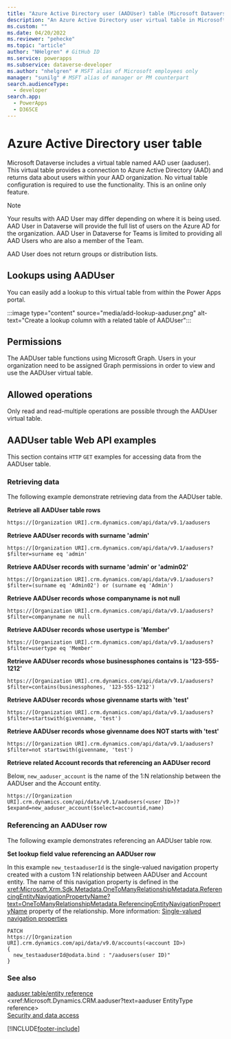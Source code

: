 ```yaml
---
title: "Azure Active Directory user (AADUser) table (Microsoft Dataverse) | Microsoft Docs" # Intent and product brand in a unique string of 43-59 chars including spaces
description: "An Azure Active Directory user virtual table in Microsoft Dataverse." # 115-145 characters including spaces. This abstract displays in the search result.
ms.custom: ""
ms.date: 04/20/2022
ms.reviewer: "pehecke"
ms.topic: "article"
author: "NHelgren" # GitHub ID
ms.service: powerapps
ms.subservice: dataverse-developer
ms.author: "nhelgren" # MSFT alias of Microsoft employees only
manager: "sunilg" # MSFT alias of manager or PM counterpart
search.audienceType: 
  - developer
search.app: 
  - PowerApps
  - D365CE
---
```

# Azure Active Directory user table

Microsoft Dataverse includes a virtual table named AAD user (aaduser). This virtual table provides a connection to Azure Active Directory (AAD) and returns data about users within your AAD organization. No virtual table configuration is required to use the functionality. This is an online only feature.

> [!NOTE]
> Your results with AAD User may differ depending on where it is being used. AAD User in Dataverse will provide the full list of users on the Azure AD for the organization. AAD User in Dataverse for Teams is limited to providing all AAD Users who are also a member of the Team.
> 
> AAD User does not return groups or distribution lists.

## Lookups using AADUser

You can easily add a lookup to this virtual table from within the Power Apps portal.

:::image type="content" source="media/add-lookup-aaduser.png" alt-text="Create a lookup column with a related table of AADUser":::

## Permissions

The AADUser table functions using Microsoft Graph. Users in your organization need to be assigned Graph permissions in order to view and use the AADUser virtual table.

## Allowed operations

Only read and read-multiple operations are possible through the AADUser virtual table.

## AADUser table Web API examples

This section contains `HTTP` `GET` examples for accessing data from the AADUser table.

### Retrieving data

The following example demonstrate retrieving data from the AADUser table.

**Retrieve all AADUser table rows**

```http
https://[Organization URI].crm.dynamics.com/api/data/v9.1/aadusers  
```

**Retrieve AADUser records with surname 'admin'**

```http
https://[Organization URI].crm.dynamics.com/api/data/v9.1/aadusers?$filter=surname eq 'admin'
```

**Retrieve AADUser records with surname 'admin' or 'admin02'**

```http
https://[Organization URI].crm.dynamics.com/api/data/v9.1/aadusers?$filter=(surname eq 'Admin02') or (surname eq 'Admin')
```

**Retrieve AADUser records whose companyname is not null**

```http
https://[Organization URI].crm.dynamics.com/api/data/v9.1/aadusers?$filter=companyname ne null
```

**Retrieve AADUser records whose usertype is 'Member'**

```http
https://[Organization URI].crm.dynamics.com/api/data/v9.1/aadusers?$filter=usertype eq 'Member'
```

**Retrieve AADUser records whose businessphones contains is '123-555-1212'**

```http
https://[Organization URI].crm.dynamics.com/api/data/v9.1/aadusers?$filter=contains(businessphones, '123-555-1212')
```

**Retrieve AADUser records whose givenname starts with 'test'**

```http
https://[Organization URI].crm.dynamics.com/api/data/v9.1/aadusers?$filter=startswith(givenname, 'test')
```

**Retrieve AADUser records whose givenname does NOT starts with 'test'**

```http
https://[Organization URI].crm.dynamics.com/api/data/v9.1/aadusers?$filter=not startswith(givenname, 'test')
```

**Retrieve related Account records that referencing an AADUser record**  

Below, `new_aaduser_account` is the name of the 1:N relationship between the AADUser and the Account entity.

```http
https://[Organization URI].crm.dynamics.com/api/data/v9.1/aadusers(<user ID>)?$expand=new_aaduser_account($select=accountid,name)
```

### Referencing an AADUser row

The following example demonstrates referencing an AADUser table row.

**Set lookup field value referencing an AADUser row**  

In this example `new_testaaduserId` is the single-valued navigation property created with a custom 1:N relationship between AADUser and Account entity.  The name of this navigation property is defined in the  <xref:Microsoft.Xrm.Sdk.Metadata.OneToManyRelationshipMetadata.ReferencingEntityNavigationPropertyName?text=OneToManyRelationshipMetadata.ReferencingEntityNavigationPropertyName> property of the relationship. More information: [Single-valued navigation properties](webapi/web-api-navigation-properties.md#single-valued-navigation-properties)

```http
PATCH
https://[Organization URI].crm.dynamics.com/api/data/v9.0/accounts(<account ID>)
{
  new_testaaduserId@odata.bind : "/aadusers(user ID)"
}
```

### See also

[aaduser table/entity reference](reference/entities/aaduser.md)<br />
<xref:Microsoft.Dynamics.CRM.aaduser?text=aaduser EntityType reference><br />
[Security and data access](security-model.md)

[!INCLUDE[footer-include](../../includes/footer-banner.md)]
